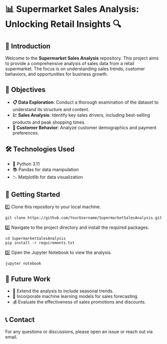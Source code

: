 # 📊 Supermarket Sales Analysis: Unlocking Retail Insights 🔍

## 🌟 Introduction
Welcome to the **Supermarket Sales Analysis** repository. This project aims to provide a comprehensive analysis of sales data from a retail supermarket. The focus is on understanding sales trends, customer behaviors, and opportunities for business growth.

## 🎯 Objectives
- **📋 Data Exploration**: Conduct a thorough examination of the dataset to understand its structure and content.
- **💹 Sales Analysis**: Identify key sales drivers, including best-selling products and peak shopping times.
- **👥 Customer Behavior**: Analyze customer demographics and payment preferences.

## 🛠️ Technologies Used
- 🐍 Python 3.11
- 📚 Pandas for data manipulation
- 📉 Matplotlib for data visualization

## 🚀 Getting Started
1️⃣ Clone this repository to your local machine.
   ```
   git clone https://github.com/YourUsername/SupermarketSalesAnalysis.git
   ```
2️⃣ Navigate to the project directory and install the required packages.
   ```
   cd SupermarketSalesAnalysis
   pip install -r requirements.txt
   ```
3️⃣ Open the Jupyter Notebook to view the analysis.
   ```
   jupyter notebook
   ```

## 🌱 Future Work
- 📆 Extend the analysis to include seasonal trends.
- 🤖 Incorporate machine learning models for sales forecasting.
- 💰 Evaluate the effectiveness of sales promotions and discounts.

## 📞 Contact
For any questions or discussions, please open an issue or reach out via email.
